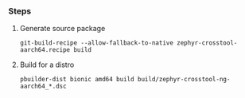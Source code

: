 ### Steps

1. Generate source package
    ```
    git-build-recipe --allow-fallback-to-native zephyr-crosstool-aarch64.recipe build
    ```

2. Build for a distro
    ```
    pbuilder-dist bionic amd64 build build/zephyr-crosstool-ng-aarch64_*.dsc
    ```
